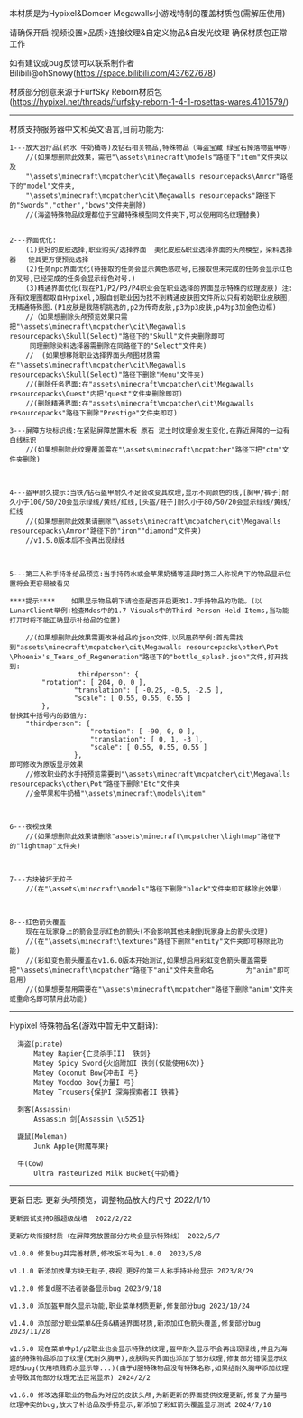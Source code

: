 本材质是为Hypixel&Domcer Megawalls小游戏特制的覆盖材质包(需解压使用)

请确保开启:视频设置>品质>连接纹理&自定义物品&自发光纹理 确保材质包正常工作

如有建议或bug反馈可以联系制作者Bilibili@ohSnowy(https://space.bilibili.com/437627678)

材质部分创意来源于FurfSky Reborn材质包(https://hypixel.net/threads/furfsky-reborn-1-4-1-rosettas-wares.4101579/)


-----------------------------------------------------------------------------------
材质支持服务器中文和英文语言,目前功能为: 

	1---放大治疗品(药水 牛奶桶等)及钻石相关物品,特殊物品（海盗宝藏 绿宝石掉落物盔甲等)
		//(如果想删除此效果，需把"\assets\minecraft\models"路径下"item"文件夹以及
		"\assets\minecraft\mcpatcher\cit\Megawalls resourcepacks\Amror"路径下的"model"文件夹,
		"\assets\minecraft\mcpatcher\cit\Megawalls resourcepacks"路径下的"Swords","other","bows"文件夹删除)
		//(海盗特殊物品纹理都位于宝藏特殊模型同文件夹下,可以使用同名纹理替换)


    2---界面优化:
		(1)更好的皮肤选择,职业购买/选择界面  美化皮肤&职业选择界面的头颅模型，染料选择器   使其更方便预览选择
		(2)任务npc界面优化(待接取的任务会显示黄色感叹号,已接取但未完成的任务会显示红色的叉号,已经完成的任务会显示绿色对号.)
		(3)精通界面优化(现在P1/P2/P3/P4职业会在职业选择的界面显示特殊的纹理皮肤) 注:所有纹理图都取自Hypixel,D服自创职业因为找不到精通皮肤图文件所以只有初始职业皮肤图,无精通特殊图.(P1皮肤是我随机挑选的,p2为传奇皮肤,p3为p3皮肤,p4为p3加金色边框)
        //（如果想删除头颅预览效果只需把"\assets\minecraft\mcpatcher\cit\Megawalls resourcepacks\Skull(Select)"路径下的"Skull"文件夹删除即可
	 	 同理删除染料选择器需删除在同路径下的"Select"文件夹)
		//  (如果想移除职业选择界面头颅图材质需在"\assets\minecraft\mcpatcher\cit\Megawalls resourcepacks\Skull(Select)"路径下删除"Menu"文件夹)
		//(删除任务界面:在"assets\minecraft\mcpatcher\cit\Megawalls resourcepacks\Quest"内把"quest"文件夹删除即可)
		//(删除精通界面:在"assets\minecraft\mcpatcher\cit\Megawalls resourcepacks"路径下删除"Prestige"文件夹即可)

	3---屏障方块标识线:在紧贴屏障放置木板 原石 泥土时纹理会发生变化,在靠近屏障的一边有白线标识
	 	//(如果想删除此纹理覆盖需在"\assets\minecraft\mcpatcher"路径下把"ctm"文件夹删除)



	4---盔甲耐久提示:当铁/钻石盔甲耐久不足会改变其纹理,显示不同颜色的线,[胸甲/裤子]耐久小于100/50/20会显示绿线/黄线/红线,[头盔/鞋子]耐久小于80/50/20会显示绿线/黄线/红线
		//(如果想删除此效果请删除"\assets\minecraft\mcpatcher\cit\Megawalls resourcepacks\Amror"路径下的"iron""diamond"文件夹)
		//v1.5.0版本后不会再出现绿线



   	5---第三人称手持补给品预览:当手持药水或金苹果奶桶等道具时第三人称视角下的物品显示位置将会更容易被看见
	
	****提示****    如果显示物品朝下请检查是否开启更改1.7手持物品的功能。(以LunarClient举例:检查Mdos中的1.7 Visuals中的Third Person Held Items,当功能		打开时将不能正确显示补给品的位置)
	 
		//(如果想删除此效果需更改补给品的json文件,以凤凰药举例:首先需找到"assets\minecraft\mcpatcher\cit\Megawalls resourcepacks\other\Pot		\Phoenix's_Tears_of_Regeneration"路径下的"bottle_splash.json"文件,打开找到:
             		 thirdperson": {
			"rotation": [ 204, 0, 0 ],
        			"translation": [ -0.25, -0.5, -2.5 ],
        			"scale": [ 0.55, 0.55, 0.55 ]
			},
	替换其中括号内的数值为:
		"thirdperson": {
             			"rotation": [ -90, 0, 0 ],
            			"translation": [ 0, 1, -3 ],
            			"scale": [ 0.55, 0.55, 0.55 ]
        			},
	即可修改为原版显示效果
		//修改职业药水手持预览需要到"\assets\minecraft\mcpatcher\cit\Megawalls resourcepacks\other\Pot"路径下删除"Etc"文件夹
		//金苹果和牛奶桶"\assets\minecraft\models\item"



	6---夜视效果
		//(如果想删除此效果请删除"assets\minecraft\mcpatcher\lightmap"路径下的"lightmap"文件夹)



	7---方块破坏无粒子
		//(在"\assets\minecraft\models"路径下删除"block"文件夹即可移除此效果)



	8---红色箭头覆盖
		现在在玩家身上的箭会显示红色的箭头(不会影响其他未射到玩家身上的箭头纹理)
		//(在"\assets\minecraft\textures"路径下删除"entity"文件夹即可移除此功能)
		//(彩虹变色箭头覆盖在v1.6.0版本开始测试,如果想启用彩虹变色箭头覆盖需要把"\assets\minecraft\mcpatcher"路径下"ani"文件夹重命名		为"anim"即可启用)
		//(如果想要禁用需要在"\assets\minecraft\mcpatcher"路径下删除"anim"文件夹或重命名即可禁用此功能)
-----------------------------------------------------------------------------------



Hypixel
    特殊物品名(游戏中暂无中文翻译):

      海盗(pirate)  
          Matey Rapier{亡灵杀手III  铁剑}
          Matey Spicy Sword{火焰附加I 铁剑(仅能使用6次)}
          Matey Coconut Bow{冲击I 弓}
          Matey Voodoo Bow{力量I 弓}
          Matey Trousers{保护I 深海探索者II 铁裤}

      刺客(Assassin)
          Assassin 剑{Assassin \u5251}

      鼹鼠(Moleman)
          Junk Apple{附魔苹果}

      牛(Cow)
          Ultra Pasteurized Milk Bucket{牛奶桶}



--------------------------------------------------------------------------------------



更新日志:
	更新头颅预览，调整物品放大的尺寸  2022/1/10

	更新尝试支持D服超级战墙  2022/2/22

	更新方块衔接材质（在屏障旁放置部分方块会显示特殊线） 2022/5/7

	v1.0.0 修复bug并完善材质,修改版本号为1.0.0  2023/5/8
	
	v1.1.0 新添加效果方块无粒子,夜视,更好的第三人称手持补给显示 2023/8/29

	v1.2.0 修复d服不法者装备显示bug 2023/9/18

	v1.3.0 添加盔甲耐久显示功能,职业菜单材质更新,修复部分bug 2023/10/24

	v1.4.0 添加部分职业菜单&任务&精通界面材质,新添加红色箭头覆盖,修复部分bug 2023/11/28

	v1.5.0 现在菜单中p1/p2职业也会显示特殊的纹理,盔甲耐久显示不会再出现绿线,并且为海盗的特殊物品添加了纹理(无耐久胸甲),皮肤购买界面也添加了部分纹理,修复部分错误显示纹理的bug(饮用喷溅药水显示等...)(由于d服特殊物品没有特殊名称,如果给耐久胸甲添加纹理会导致其他部分纹理无法正常显示) 2024/2/2

	v1.6.0 修改选择职业的物品为对应的皮肤头颅,为新更新的界面提供纹理更新,修复了力量弓纹理冲突的bug,放大了补给品及手持显示,新添加了彩虹箭头覆盖显示测试 2024/7/10
